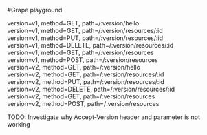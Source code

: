 #Grape playground

version=v1, method=GET, path=/:version/hello  
version=v1, method=GET, path=/:version/resources/:id  
version=v1, method=PUT, path=/:version/resources/:id  
version=v1, method=DELETE, path=/:version/resources/:id  
version=v1, method=GET, path=/:version/resources  
version=v1, method=POST, path=/:version/resources  
version=v2, method=GET, path=/:version/hello  
version=v2, method=GET, path=/:version/resources/:id  
version=v2, method=PUT, path=/:version/resources/:id  
version=v2, method=DELETE, path=/:version/resources/:id  
version=v2, method=GET, path=/:version/resources  
version=v2, method=POST, path=/:version/resources  

TODO: Investigate why Accept-Version header and parameter is not working